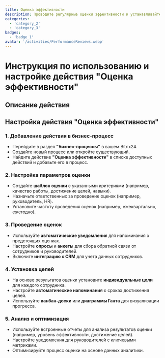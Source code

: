 ```yaml
---
title: Оценка эффективности
description: Проводите регулярные оценки эффективности и устанавливайте цели.
categories: 
  - 'category_2'
  - 'category_3'
badges: 
  - 'badge_1'
avatar: '/activities/PerformanceReviews.webp'
---
```


# Инструкция по использованию и настройке действия "Оценка эффективности"

## Описание действия

## **Настройка действия "Оценка эффективности"**

### 1. Добавление действия в бизнес-процесс
- Перейдите в раздел **"Бизнес-процессы"** в вашем Bitrix24.
- Создайте новый процесс или откройте существующий.
- Найдите действие **"Оценка эффективности"** в списке доступных действий и добавьте его в процесс.

### 2. Настройка параметров оценки
- Создайте **шаблон оценки** с указанными критериями (например, качество работы, достижение целей, навыки).
- Назначьте ответственных за проведение оценок (например, руководитель, HR).
- Установите частоту проведения оценок (например, ежеквартально, ежегодно).

### 3. Проведение оценок
- Используйте **автоматические уведомления** для напоминания о предстоящих оценках.
- Настройте **опросы** и **анкеты** для сбора обратной связи от сотрудников и руководителей.
- Включите **интеграцию с CRM** для учета данных сотрудников.

### 4. Установка целей
- На основе результатов оценки установите **индивидуальные цели** для каждого сотрудника.
- Настройте **автоматические напоминания** о сроках достижения целей.
- Используйте **канбан-доски** или **диаграммы Ганта** для визуализации прогресса.

### 5. Анализ и оптимизация
- Используйте встроенные отчеты для анализа результатов оценки (например, уровень эффективности, достижение целей).
- Настройте уведомления для руководителей с ключевыми метриками.
- Оптимизируйте процесс оценки на основе данных аналитики.
